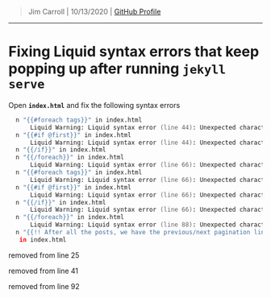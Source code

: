 > Jim Carroll |
> 10/13/2020 |
> [GitHub Profile](https://github.com/pulamusic)

---

# Fixing Liquid syntax errors that keep popping up after running `jekyll serve`

Open **`index.html`** and fix the following syntax errors

```zsh
  n "{{#foreach tags}}" in index.html
      Liquid Warning: Liquid syntax error (line 44): Unexpected character # i
  n "{{#if @first}}" in index.html
      Liquid Warning: Liquid syntax error (line 44): Unexpected character / i
  n "{{/if}}" in index.html
  n "{{/foreach}}" in index.html
      Liquid Warning: Liquid syntax error (line 66): Unexpected character # i
  n "{{#foreach tags}}" in index.html
      Liquid Warning: Liquid syntax error (line 66): Unexpected character # i
  n "{{#if @first}}" in index.html
      Liquid Warning: Liquid syntax error (line 66): Unexpected character / i
  n "{{/if}}" in index.html
      Liquid Warning: Liquid syntax error (line 66): Unexpected character / i
  n "{{/foreach}}" in index.html
      Liquid Warning: Liquid syntax error (line 88): Unexpected character ! i
  n "{{!! After all the posts, we have the previous/next pagination links }}"
   in index.html
```

removed from line 25
<!-- , tagged on {{foreach tags}}<span class="post-tag-{{slug}}">{{if first}}{{else}}, {{if}}<a href="/tag/{{slug}}">{{name}}</a></span>{{foreach}} -->

removed from line 41
<!-- , tagged on {{foreach tags}}<span class="post-tag-{{slug}}">{{if first}}{{else}}, {{if}}<a href="/tag/{{slug}}">{{name}}</a></span>{{foreach}} -->

removed from line 92
<!-- {{!! After all the posts, we have the previous/next pagination links }}
{{pagination}} -->
